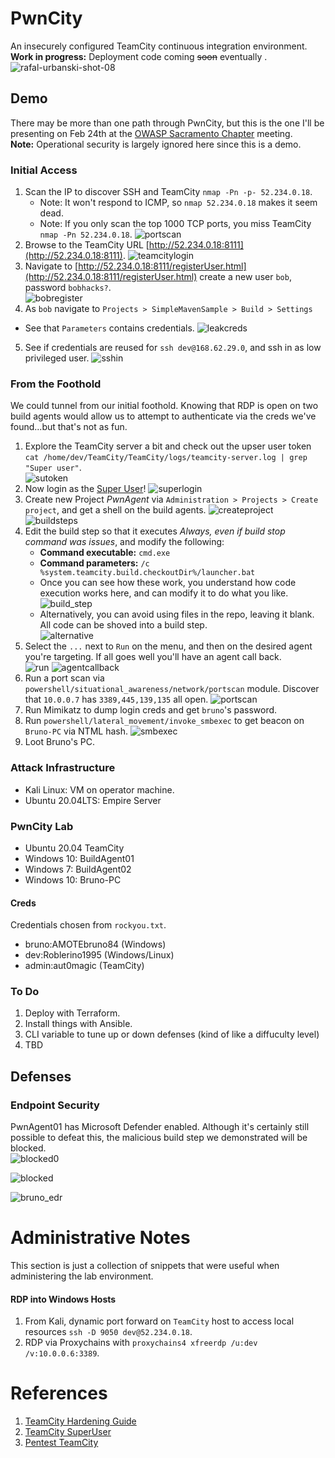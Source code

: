 # PwnCity
An insecurely configured TeamCity continuous integration environment.  
**Work in progress:** Deployment code coming ~~soon~~ eventually . 
 ![rafal-urbanski-shot-08](https://user-images.githubusercontent.com/8961705/155617389-0a2de4e6-142f-45d7-808c-dccdcde6c992.jpg)


## Demo
There may be more than one path through PwnCity, but this is the one I'll be presenting on Feb 24th at the [OWASP Sacramento Chapter](https://owasp.org/www-chapter-sacramento/) meeting.   
**Note:** Operational security is largely ignored here since this is a demo. 

### Initial Access
1. Scan the IP to discover SSH and TeamCity `nmap -Pn -p- 52.234.0.18`.
   * Note: It won't respond to ICMP, so `nmap 52.234.0.18` makes it seem dead.
   * Note: If you only scan the top 1000 TCP ports, you miss TeamCity `nmap -Pn 52.234.0.18`.
   ![portscan](https://user-images.githubusercontent.com/8961705/155561063-0a8a142d-4675-4b3e-a811-acc53b561339.png)  
2. Browse to the TeamCity URL [http://52.234.0.18:8111](http://52.234.0.18:8111).
    ![teamcitylogin](https://user-images.githubusercontent.com/8961705/155561509-4260185a-2f67-48b2-a4d9-b66b0ea4c79f.png)
3. Navigate to [http://52.234.0.18:8111/registerUser.html](http://52.234.0.18:8111/registerUser.html) create a new user `bob`, password `bobhacks?`.  
![bobregister](https://user-images.githubusercontent.com/8961705/155562055-8fadb90b-0718-4070-93c2-708465b92a4e.png)
4. As `bob` navigate to `Projects > SimpleMavenSample > Build > Settings` 
  * See that `Parameters` contains credentials. 
  ![leakcreds](https://user-images.githubusercontent.com/8961705/155563479-e85fdc1a-5c4c-4bcf-b339-8a93fd093533.png)
5. See if credentials are reused for `ssh dev@168.62.29.0`, and ssh in as low privileged user. 
  ![sshin](https://user-images.githubusercontent.com/8961705/155565080-c4de89b3-d8ff-4428-a47e-f00b82a14c30.png)

### From the Foothold
We could tunnel from our initial foothold. Knowing that RDP is open on two build agents would allow us to attempt to authenticate via the creds we've found...but that's not as fun.
1. Explore the TeamCity server a bit and check out the upser user token `cat /home/dev/TeamCity/TeamCity/logs/teamcity-server.log | grep "Super user"`.  
![sutoken](https://user-images.githubusercontent.com/8961705/155600482-0fbff1f2-18a2-4d90-a4c4-1d7027d616e6.png)
2. Now login as the [Super User](https://www.jetbrains.com/help/teamcity/super-user.html)!
![superlogin](https://user-images.githubusercontent.com/8961705/155605281-3775750d-9d5b-4a46-8267-49a766cf2626.png)
3. Create new Project *PwnAgent* via `Administration > Projects > Create project`, and get a shell on the build agents.
![createproject](https://user-images.githubusercontent.com/8961705/155601956-8804c90b-24c8-43da-8a72-ee5354d6fe49.png)
![buildsteps](https://user-images.githubusercontent.com/8961705/155602113-3e81cf04-3ef0-402b-8d7c-c6a7b4024a96.png)
4. Edit the build step so that it executes *Always, even if build stop command was issues*, and modify the following:
    * **Command executable:** `cmd.exe`
    * **Command parameters:** `/c %system.teamcity.build.checkoutDir%/launcher.bat`  
    * Once you can see how these work, you understand how code execution works here, and can modify it to do what you like. 
    ![build_step](https://user-images.githubusercontent.com/8961705/155602912-184f4977-254d-430e-b365-6f7bcaed0bd0.png)
    * Alternatively, you can avoid using files in the repo, leaving it blank. All code can be shoved into a build step.   
    ![alternative](https://user-images.githubusercontent.com/8961705/155603599-017ce751-5f04-432d-a531-ceec6940eae7.png)
5. Select the `...` next to `Run` on the menu, and then on the desired agent you're targeting. If all goes well you'll have an agent call back.  
![run](https://user-images.githubusercontent.com/8961705/155604796-0fb0cecb-0970-4dc6-9e3a-b30f86556b77.png)
![agentcallback](https://user-images.githubusercontent.com/8961705/155604811-80bef586-8f31-42dd-8b73-3464f0108822.png)
6. Run a port scan via `powershell/situational_awareness/network/portscan` module. Discover that `10.0.0.7` has `3389,445,139,135` all open.
![portscan](https://user-images.githubusercontent.com/8961705/155631137-2ae9b6af-d1ca-44db-94d6-21bae7f140cf.png)
7. Run Mimikatz to dump login creds and get `bruno`'s password.
8. Run `powershell/lateral_movement/invoke_smbexec` to get beacon on `Bruno-PC` via NTML hash.
![smbexec](https://user-images.githubusercontent.com/8961705/155631542-cf625c83-c2cb-44c1-bc08-ee3045a1fc72.png)
9. Loot Bruno's PC.


### Attack Infrastructure
* Kali Linux:      VM on operator machine.
* Ubuntu 20.04LTS: Empire Server

### PwnCity Lab
* Ubuntu 20.04  TeamCity
* Windows 10:   BuildAgent01
* Windows 7:    BuildAgent02
* Windows 10:   Bruno-PC 

#### Creds
Credentials chosen from `rockyou.txt`.  
* bruno:AMOTEbruno84  (Windows)
* dev:Roblerino1995 (Windows/Linux)
* admin:aut0magic (TeamCity)



### To Do
1. Deploy with Terraform.
2. Install things with Ansible.
3. CLI variable to tune up or down defenses (kind of like a diffuculty level)
4. TBD


## Defenses

### Endpoint Security
PwnAgent01 has Microsoft Defender enabled. Although it's certainly still possible to defeat this, the malicious build step we demonstrated will be blocked.  
![blocked0](https://user-images.githubusercontent.com/8961705/155248314-9d28ef64-1a5f-4abf-aceb-448158efa4ea.png)  

![blocked](https://user-images.githubusercontent.com/8961705/155248281-6b07edea-04cb-42d8-934c-7c26f0f4259f.png)  

![bruno_edr](https://user-images.githubusercontent.com/8961705/155440006-10a0cc2d-fd86-4239-a2c2-0c6f7ed96c26.png)


# Administrative Notes  
This section is just a collection of snippets that were useful when administering the lab environment.  

#### RDP into Windows Hosts  
1. From Kali, dynamic port forward on `TeamCity` host to access local resources `ssh -D 9050 dev@52.234.0.18`.  
2. RDP via Proxychains with `proxychains4 xfreerdp /u:dev /v:10.0.0.6:3389`.



# References
1. [TeamCity Hardening Guide](https://blog.jetbrains.com/teamcity/2021/02/hardening-your-teamcity-server/)
2. [TeamCity SuperUser](https://www.jetbrains.com/help/teamcity/super-user.html)
3. [Pentest TeamCity](https://github.com/kacperszurek/pentest_teamcity)


